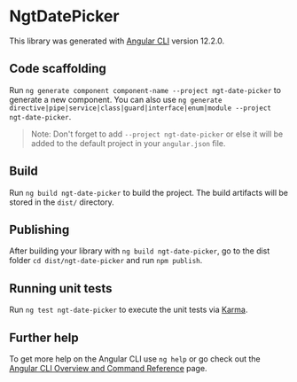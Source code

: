 # NgtDatePicker

This library was generated with [Angular CLI](https://github.com/angular/angular-cli) version 12.2.0.

## Code scaffolding

Run `ng generate component component-name --project ngt-date-picker` to generate a new component. You can also use `ng generate directive|pipe|service|class|guard|interface|enum|module --project ngt-date-picker`.
> Note: Don't forget to add `--project ngt-date-picker` or else it will be added to the default project in your `angular.json` file. 

## Build

Run `ng build ngt-date-picker` to build the project. The build artifacts will be stored in the `dist/` directory.

## Publishing

After building your library with `ng build ngt-date-picker`, go to the dist folder `cd dist/ngt-date-picker` and run `npm publish`.

## Running unit tests

Run `ng test ngt-date-picker` to execute the unit tests via [Karma](https://karma-runner.github.io).

## Further help

To get more help on the Angular CLI use `ng help` or go check out the [Angular CLI Overview and Command Reference](https://angular.io/cli) page.
